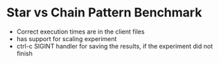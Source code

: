 # Star vs Chain Pattern Benchmark

- Correct execution times are in the client files
- has support for scaling experiment
- ctrl-c SIGINT handler for saving the results, if the experiment did not finish